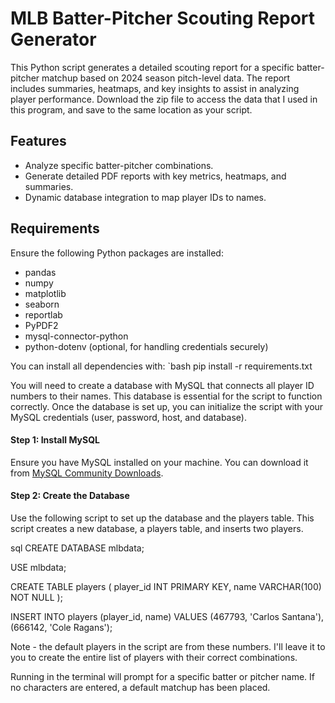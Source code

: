 # MLB Batter-Pitcher Scouting Report Generator

This Python script generates a detailed scouting report for a specific batter-pitcher matchup based on 2024 season pitch-level data. The report includes summaries, heatmaps, and key insights to assist in analyzing player performance. Download the zip file to access the data that I used in this program, and save to the same location as your script.

## Features
- Analyze specific batter-pitcher combinations.
- Generate detailed PDF reports with key metrics, heatmaps, and summaries.
- Dynamic database integration to map player IDs to names.

## Requirements

Ensure the following Python packages are installed:
- pandas
- numpy
- matplotlib
- seaborn
- reportlab
- PyPDF2
- mysql-connector-python
- python-dotenv (optional, for handling credentials securely)

You can install all dependencies with:
`bash
pip install -r requirements.txt

You will need to create a database with MySQL that connects all player ID numbers to their names. This database is essential for the script to function correctly. Once the database is set up, you can initialize the script with your MySQL credentials (user, password, host, and database).

#### Step 1: Install MySQL
Ensure you have MySQL installed on your machine. You can download it from [MySQL Community Downloads](https://dev.mysql.com/downloads/).

#### Step 2: Create the Database
Use the following script to set up the database and the players table. This script creates a new database, a players table, and inserts two players.


sql
CREATE DATABASE mlbdata;

USE mlbdata;

CREATE TABLE players (
    player_id INT PRIMARY KEY,
    name VARCHAR(100) NOT NULL
);

INSERT INTO players (player_id, name) VALUES
(467793, 'Carlos Santana'),
(666142, 'Cole Ragans');


Note - the default players in the script are from these numbers. I'll leave it to you to create the entire list of players with their correct combinations.

Running in the terminal will prompt for a specific batter or pitcher name. If no characters are entered, a default matchup has been placed.
